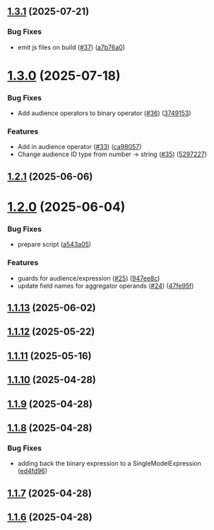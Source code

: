 ## [1.3.1](https://github.com/mParticle/audience-sdk/compare/audience-typescript-schema@1.3.0...audience-typescript-schema@1.3.1) (2025-07-21)


### Bug Fixes

* emit js files on build ([#37](https://github.com/mParticle/audience-sdk/issues/37)) ([a7b76a0](https://github.com/mParticle/audience-sdk/commit/a7b76a06320ad2e87009e76a1b6c9f852a740f72))

# [1.3.0](https://github.com/mParticle/audience-sdk/compare/audience-typescript-schema@1.2.1...audience-typescript-schema@1.3.0) (2025-07-18)


### Bug Fixes

* Add audience operators to binary operator ([#36](https://github.com/mParticle/audience-sdk/issues/36)) ([3749153](https://github.com/mParticle/audience-sdk/commit/37491534a1a202e74346592be4ec25cc5a433148))


### Features

* Add in audience operator ([#33](https://github.com/mParticle/audience-sdk/issues/33)) ([ca98057](https://github.com/mParticle/audience-sdk/commit/ca980574f8c087e4f68b2ce2656a453a34967fce))
* Change audience ID type from number -> string ([#35](https://github.com/mParticle/audience-sdk/issues/35)) ([5297227](https://github.com/mParticle/audience-sdk/commit/52972273beca7593441915b10c35c7f1ce3537eb))

## [1.2.1](https://github.com/mParticle/audience-sdk/compare/audience-typescript-schema@1.2.0...audience-typescript-schema@1.2.1) (2025-06-06)

# [1.2.0](https://github.com/mParticle/audience-sdk/compare/audience-typescript-schema@1.1.13...audience-typescript-schema@1.2.0) (2025-06-04)


### Bug Fixes

* prepare script ([a543a05](https://github.com/mParticle/audience-sdk/commit/a543a059e8c5947fc69520fc5ec0fd2cf5e9c29c))


### Features

* guards for audience/expression ([#25](https://github.com/mParticle/audience-sdk/issues/25)) ([947ee8c](https://github.com/mParticle/audience-sdk/commit/947ee8c1dbfcccf5750263dd508069e7bff3cd9c))
* update field names for aggregator operands ([#24](https://github.com/mParticle/audience-sdk/issues/24)) ([47fe95f](https://github.com/mParticle/audience-sdk/commit/47fe95f0efd9ba43cc86fb9689e6388eb96245e2))

## [1.1.13](https://github.com/mParticle/audience-sdk/compare/audience-typescript-schema@1.1.12...audience-typescript-schema@1.1.13) (2025-06-02)

## [1.1.12](https://github.com/mParticle/audience-sdk/compare/audience-typescript-schema@1.1.11...audience-typescript-schema@1.1.12) (2025-05-22)

## [1.1.11](https://github.com/mParticle/audience-sdk/compare/audience-typescript-schema@1.1.10...audience-typescript-schema@1.1.11) (2025-05-16)

## [1.1.10](https://github.com/mParticle/audience-sdk/compare/audience-typescript-schema@1.1.9...audience-typescript-schema@1.1.10) (2025-04-28)

## [1.1.9](https://github.com/mParticle/audience-sdk/compare/audience-typescript-schema@1.1.8...audience-typescript-schema@1.1.9) (2025-04-28)

## [1.1.8](https://github.com/mParticle/audience-sdk/compare/audience-typescript-schema@1.1.7...audience-typescript-schema@1.1.8) (2025-04-28)


### Bug Fixes

* adding back the binary expression to a SingleModelExpression ([ed4fd96](https://github.com/mParticle/audience-sdk/commit/ed4fd96e4e409d86e72b198e556da96cc0246959))

## [1.1.7](https://github.com/mParticle/audience-sdk/compare/audience-typescript-schema@1.1.6...audience-typescript-schema@1.1.7) (2025-04-28)

## [1.1.6](https://github.com/mParticle/audience-sdk/compare/audience-typescript-schema@1.1.5...audience-typescript-schema@1.1.6) (2025-04-28)
